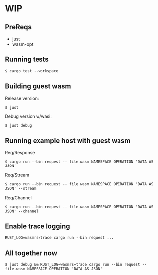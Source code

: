 # WIP

## PreReqs

- just
- wasm-opt

## Running tests

```
$ cargo test --workspace
```

## Building guest wasm

Release version:

```
$ just
```

Debug version w/wasi:

```
$ just debug
```

## Running example host with guest wasm

Req/Response

```
$ cargo run --bin request -- file.wasm NAMESPACE OPERATION 'DATA AS JSON'
```

Req/Stream

```
$ cargo run --bin request -- file.wasm NAMESPACE OPERATION 'DATA AS JSON' --stream
```

Req/Channel

```
$ cargo run --bin request -- file.wasm NAMESPACE OPERATION 'DATA AS JSON' --channel
```

## Enable trace logging

```
RUST_LOG=wasmrs=trace cargo run --bin request ...
```

## All together now

```
$ just debug && RUST_LOG=wasmrs=trace cargo run --bin request -- file.wasm NAMESPACE OPERATION 'DATA AS JSON'
```
